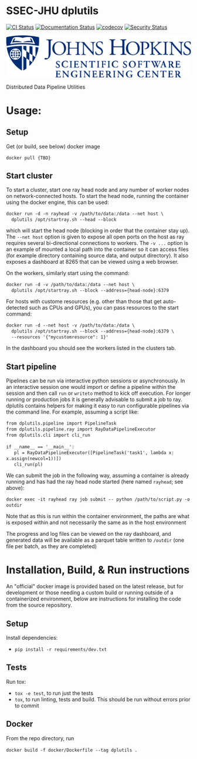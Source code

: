 # SSEC-JHU dplutils

[![CI Status](https://github.com/ssec-jhu/dplutils/workflows/CI/badge.svg?branch=main)](https://github.com/ssec-jhu/dplutils/actions)
[![Documentation Status](https://readthedocs.org/projects/ssec-jhu-dplutils/badge/?version=latest)](https://ssec-jhu-dplutils.readthedocs.io/en/latest/?badge=latest)
[![codecov](https://codecov.io/gh/ssec-jhu/dplutils/branch/main/graph/badge.svg?token=0KPNKHRC2V)](https://codecov.io/gh/ssec-jhu/dplutils)
[![Security Status](https://github.com/ssec-jhu/dplutils/workflows/Security/badge.svg?branch=main)](https://github.com/ssec-jhu/dplutils/actions)
<!---[![DOI](https://zenodo.org/badge/<insert_ID_number>.svg)](https://zenodo.org/badge/latestdoi/<insert_ID_number>) --->


![SSEC-JHU Logo](docs/_static/SSEC_logo_horiz_blue_1152x263.png)

Distributed Data Pipeline Utilities

# Usage:

## Setup

Get (or build, see below) docker image

```
docker pull {TBD}
```

## Start cluster

To start a cluster, start one ray head node and any number of worker nodes on network-connected hosts. To start the head
node, running the container using the docker engine, this can be used:

```
docker run -d -n rayhead -v /path/to/data:/data --net host \
  dplutils /opt/startray.sh --head --block
```

which will start the head node (blocking in order that the container stay up). The ``--net host`` option is given to
expose all open ports on the host as ray requires several bi-directional connections to workers. The `-v ...` option is
an example of mounted a local path into the container so it can access files (for example directory containing source
data, and output directory). It also exposes a dashboard at 8265 that can be viewed using a web browser.

On the workers, similarly start using the command:

```
docker run -d -v /path/to/data:/data --net host \
  dplutils /opt/startray.sh --block --address={head-node}:6379
```

For hosts with custome resources (e.g. other than those that get auto-detected such as CPUs and GPUs), you can pass
resources to the start command:

```
docker run -d --net host -v /path/to/data:/data \
  dplutils /opt/startray.sh --block --address={head-node}:6379 \
  --resources '{"mycustomresource": 1}'
```

In the dashboard you should see the workers listed in the clusters tab.

## Start pipeline

Pipelines can be run via interactive python sessions or asynchronously. In an interactive session one would import or
define a pipeline within the session and then call ``run`` or ``writeto`` method to kick off execution. For longer
running or production jobs it is generally advisable to submit a job to ray. dplutils contains helpers for making it
easy to run configurable pipelines via the command line. For example, assuming a script like:

```
from dplutils.pipeline import PipelineTask
from dplutils.pipeline.ray import RayDataPipelineExecutor
from dplutils.cli import cli_run

if __name__ == '__main__':
   pl = RayDataPipelineExecutor([PipelineTask('task1', lambda x: x.assign(newcol=1))])
   cli_run(pl)
```

We can submit the job in the following way, assuming a container is already running and has had the ray head node
started (here named `rayhead`; see above):

```
docker exec -it rayhead ray job submit -- python /path/to/script.py -o outdir
```

Note that as this is run within the container environment, the paths are what is exposed within and not necessarily the
same as in the host environment

The progress and log files can be viewed on the ray dashboard, and generated data will be available as a parquet table
written to ``/outdir`` (one file per batch, as they are completed)


# Installation, Build, & Run instructions

An "official" docker image is provided based on the latest release, but for development or those needing a custom build
or running outside of a containerized environment, below are instructions for installing the code from the source
repository.

## Setup

Install dependencies:

* ``pip install -r requirements/dev.txt``

## Tests

Run tox:

* ``tox -e test``, to run just the tests
* ``tox``, to run linting, tests and build. This should be run without errors prior to commit

## Docker

From the repo directory, run

``docker build -f docker/Dockerfile --tag dplutils .``


